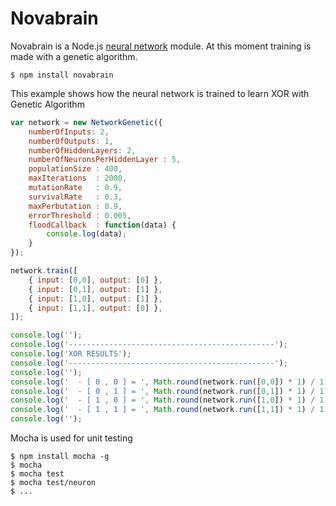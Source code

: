 # Novabrain

Novabrain is a Node.js [neural network](http://en.wikipedia.org/wiki/Artificial_neural_network) module.
At this moment training is made with a genetic algorithm.

```
$ npm install novabrain
```

This example shows how the neural network is trained to learn XOR with Genetic Algorithm

```javascript
var network = new NetworkGenetic({
    numberOfInputs: 2,
    numberOfOutputs: 1,
    numberOfHiddenLayers: 2,
    numberOfNeuronsPerHiddenLayer : 5,
    populationSize : 400,
    maxIterations  : 2000,
    mutationRate   : 0.9,
    survivalRate   : 0.3,
    maxPerbutation : 0.9,
    errorThreshold : 0.005,
    floodCallback  : function(data) {
        console.log(data);
    }
});

network.train([ 
    { input: [0,0], output: [0] },
    { input: [0,1], output: [1] },
    { input: [1,0], output: [1] },
    { input: [1,1], output: [0] },
]);

console.log('');
console.log('----------------------------------------------');
console.log('XOR RESULTS');
console.log('----------------------------------------------');
console.log('');
console.log('  - [ 0 , 0 ] = ', Math.round(network.run([0,0]) * 1) / 1);
console.log('  - [ 0 , 1 ] = ', Math.round(network.run([0,1]) * 1) / 1);
console.log('  - [ 1 , 0 ] = ', Math.round(network.run([1,0]) * 1) / 1);
console.log('  - [ 1 , 1 ] = ', Math.round(network.run([1,1]) * 1) / 1);
console.log('');
```

Mocha is used for unit testing
```
$ npm install mocha -g
$ mocha
$ mocha test
$ mocha test/neuron
$ ...
```
